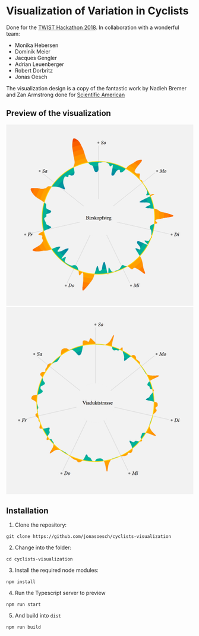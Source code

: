 # Visualization of Variation in Cyclists

Done for the [TWIST Hackathon 2018](https://www.twist2018.ch/). In collaboration with a wonderful team:

* Monika Hebersen
* Dominik Meier
* Jacques Gengler
* Adrian Leuenberger
* Robert Dorbritz
* Jonas Oesch

The visualization design is a copy of the fantastic work by Nadieh Bremer and Zan Armstrong done for [Scientific American](https://blogs.scientificamerican.com/sa-visual/why-are-so-many-babies-born-around-8-00-a-m/?WT.mc_id=SA_FB_BIO_BLOG_INFO)

## Preview of the visualization

![](Birkopfsteg.png)
![](Viaduktstrasse.png)


## Installation

1. Clone the repository:

```
git clone https://github.com/jonasoesch/cyclists-visualization
```

2. Change into the folder:

```
cd cyclists-visualization
```

3. Install the required node modules:

```
npm install
```

4. Run the Typescript server to preview

```
npm run start
```

5. And build into `dist`

```
npm run build
```

